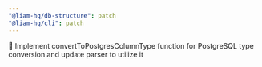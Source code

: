```yaml
---
"@liam-hq/db-structure": patch
"@liam-hq/cli": patch
---
```


🔧 Implement convertToPostgresColumnType function for PostgreSQL type conversion and update parser to utilize it
